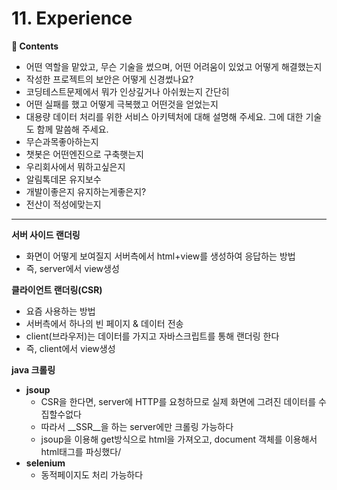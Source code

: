 # 11. Experience
**:book: Contents**
* 어떤 역할을 맡았고, 무슨 기술을 썼으며, 어떤 어려움이 있었고 어떻게 해결했는지
* 작성한 프로젝트의 보안은 어떻게 신경썼나요?
* 코딩테스트문제에서 뭐가 인상깊거나 아쉬웠는지 간단히
* 어떤 실패를 했고 어떻게 극복했고 어떤것을 얻었는지
* 대용량 데이터 처리를 위한 서비스 아키텍처에 대해 설명해 주세요. 그에 대한 기술도 함께 말씀해 주세요.
* 무슨과목좋아하는지
* 챗봇은 어떤엔진으로 구축햇는지
* 우리회사에서 뭐하고싶은지
* 알림톡데몬 유지보수
* 개발이좋은지 유지하는게좋은지?
* 전산이 적성에맞는지
---

**서버 사이드 랜더링**
- 화면이 어떻게 보여질지 서버측에서 html+view를 생성하여 응답하는 방법
- 즉, server에서 view생성


**클라이언트 랜더링(CSR)**
- 요즘 사용하는 방법
- 서버측에서 하나의 빈 페이지 & 데이터 전송
- client(브라우저)는 데이터를 가지고 자바스크립트를 통해 랜더링 한다
- 즉, client에서 view생성

**java 크롤링**
- __jsoup__
	- CSR을 한다면, server에 HTTP를 요청하므로 실제 화면에 그려진 데이터를 수집할수없다
	- 따라서 __SSR__을 하는 server에만 크롤링 가능하다
	- jsoup을 이용해 get방식으로 html을 가져오고, document 객체를 이용해서 html태그를 파싱했다/
- __selenium__
	- 동적페이지도 처리 가능하다
